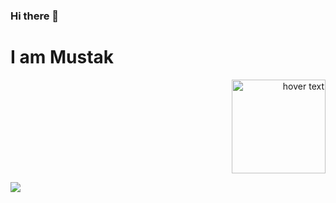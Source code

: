 ### Hi there 👋
# I am Mustak
<!--
**Mus1ak/Mus1ak** is a ✨ _special_ ✨ repository because its `README.md` (this file) appears on your GitHub profile.

Here are some ideas to get you started:

- 🔭 I’m currently working on ...
- 🌱 I’m currently learning ...
- 👯 I’m looking to collaborate on ...
- 🤔 I’m looking for help with ...
- 💬 Ask me about ...
- 📫 How to reach me: ...
- 😄 Pronouns: ...
- ⚡ Fun fact: ...
-->

<p align="right">
  <img src="https://i.pinimg.com/originals/6f/6c/3f/6f6c3f510aa7551eac058372228e0ea8.jpg" width="150" title="hover text">
</p>

![](https://github-readme-streak-stats.herokuapp.com/?user={Mus1ak})

